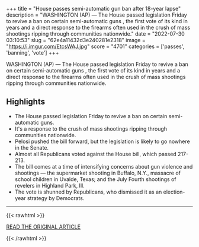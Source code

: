 +++
title = "House passes semi-automatic gun ban after 18-year lapse"
description = "WASHINGTON (AP) — The House passed legislation Friday to revive a ban on certain semi-automatic guns , the first vote of its kind in years and a direct response to the firearms often used in the crush of mass shootings  ripping through communities nationwide."
date = "2022-07-30 03:10:53"
slug = "62e4a11432d3e240281e2318"
image = "https://i.imgur.com/EtcsWAJ.jpg"
score = "4701"
categories = ['passes', 'banning', 'vote']
+++

WASHINGTON (AP) — The House passed legislation Friday to revive a ban on certain semi-automatic guns , the first vote of its kind in years and a direct response to the firearms often used in the crush of mass shootings  ripping through communities nationwide.

## Highlights

- The House passed legislation Friday to revive a ban on certain semi-automatic guns.
- It's a response to the crush of mass shootings ripping through communities nationwide.
- Pelosi pushed the bill forward, but the legislation is likely to go nowhere in the Senate.
- Almost all Republicans voted against the House bill, which passed 217-213.
- The bill comes at a time of intensifying concerns about gun violence and shootings — the supermarket shooting in Buffalo, N.Y., massacre of school children in Uvalde, Texas; and the July Fourth shootings of revelers in Highland Park, Ill.
- The vote is shunned by Republicans, who dismissed it as an election-year strategy by Democrats.

---

{{< rawhtml >}}
  <p class="article-category">
    <a target="_blank" href="https://apnews.com/article/gun-violence-politics-shootings-congress-fd91c092aef91a992ee959399ba6f222">READ THE ORIGINAL ARTICLE</a>
  </p>
{{< /rawhtml >}}
